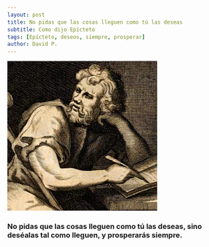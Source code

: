 ```yaml
---
layout: post
title: No pidas que las cosas lleguen como tú las deseas
subtitle: Como dijo Epícteto
tags: [Epícteto, deseos, siempre, prosperar]
author: David P.
---
```


![Epícteto](/imagenes/epiteto.jpeg "Epicteto")

### No pidas que las cosas lleguen como tú las deseas, sino deséalas tal como lleguen, y prosperarás siempre.
